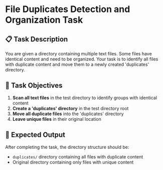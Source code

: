 # File Duplicates Detection and Organization Task

## 📋 Task Description

You are given a directory containing multiple text files. Some files have identical content and need to be organized. Your task is to identify all files with duplicate content and move them to a newly created 'duplicates' directory.

## 🎯 Task Objectives

1. **Scan all text files** in the test directory to identify groups with identical content
2. **Create a 'duplicates' directory** in the test directory root
3. **Move all duplicate files** into the 'duplicates' directory
4. **Leave unique files** in their original location

## 📝 Expected Output

After completing the task, the directory structure should be:

- `duplicates/` directory containing all files with duplicate content
- Original directory containing only files with unique content
